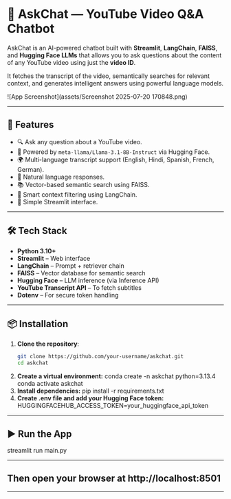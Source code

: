 # 🎥 AskChat — YouTube Video Q&A Chatbot

AskChat is an AI-powered chatbot built with **Streamlit**, **LangChain**, **FAISS**, and **Hugging Face LLMs** that allows you to ask questions about the content of any YouTube video using just the **video ID**.

It fetches the transcript of the video, semantically searches for relevant context, and generates intelligent answers using powerful language models.

![App Screenshot](assets/Screenshot 2025-07-20 170848.png)

---

## 🚀 Features

- 🔍 Ask any question about a YouTube video.
- 🧠 Powered by `meta-llama/Llama-3.1-8B-Instruct` via Hugging Face.
- 🌍 Multi-language transcript support (English, Hindi, Spanish, French, German).
- 💬 Natural language responses.
- 📚 Vector-based semantic search using FAISS.
- 🧩 Smart context filtering using LangChain.
- 🧼 Simple Streamlit interface.

---

## 🛠️ Tech Stack

- **Python 3.10+**
- **Streamlit** – Web interface
- **LangChain** – Prompt + retriever chain
- **FAISS** – Vector database for semantic search
- **Hugging Face** – LLM inference (via Inference API)
- **YouTube Transcript API** – To fetch subtitles
- **Dotenv** – For secure token handling

---

## 📦 Installation

1. **Clone the repository**:
   ```bash
   git clone https://github.com/your-username/askchat.git
   cd askchat
2. **Create a virtual environment:**
   conda create -n askchat python=3.13.4
   conda activate askchat
3. **Install dependencies:**
   pip install -r requirements.txt
4. **Create .env file and add your Hugging Face token:**
   HUGGINGFACEHUB_ACCESS_TOKEN=your_huggingface_api_token

---

## ▶️ Run the App
   streamlit run main.py

---

## Then open your browser at http://localhost:8501

---
